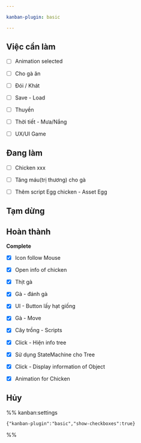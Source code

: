 ```yaml
---

kanban-plugin: basic

---
```


## Việc cần làm

- [ ] Animation selected
- [ ] Cho gà ăn
- [ ] Đói / Khát
- [ ] Save - Load
- [ ] Thuyền
- [ ] Thời tiết - Mưa/Nắng
- [ ] UX/UI Game


## Đang làm

- [ ] Chicken xxx
- [ ] Tăng máu(trị thương) cho gà
- [ ] Thêm script Egg chicken - Asset Egg


## Tạm dừng



## Hoàn thành

**Complete**
- [x] Icon follow Mouse
- [x] Open info of chicken
- [x] Thịt gà
- [x] Gà - đánh gà
- [x] UI - Button lấy hạt giống
- [x] Gà - Move
- [x] Cây trồng - Scripts
- [x] Click - Hiện info tree
- [x] Sử dụng StateMachine cho Tree
- [x] Click - Display information of Object
- [x] Animation for Chicken


## Hủy





%% kanban:settings
```
{"kanban-plugin":"basic","show-checkboxes":true}
```
%%